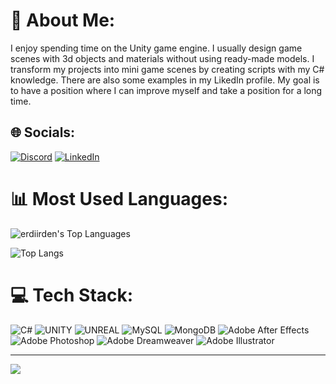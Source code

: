 # 💫 About Me:
I enjoy spending time on the Unity game engine. I usually design game scenes with 3d objects and materials without using ready-made models. I transform my projects into mini game scenes by creating scripts with my C# knowledge. There are also some examples in my LikedIn profile. My goal is to have a position where I can improve myself and take a position for a long time.


## 🌐 Socials:
[![Discord](https://img.shields.io/badge/Discord-%237289DA.svg?logo=discord&logoColor=white)](https://discord.gg/xerdi3) [![LinkedIn](https://img.shields.io/badge/LinkedIn-%230077B5.svg?logo=linkedin&logoColor=white)](https://linkedin.com/in/erdi-irden) 


# 📊 Most Used Languages:
![erdiirden's Top Languages](https://github-readme-stats.vercel.app/api/top-langs/?username=erdiirden&theme=dark&show_icons=true&hide_border=true&layout=compact)

![Top Langs](https://github-readme-stats.vercel.app/api/top-langs/?username=erdiirden&langs_count=8)


# 💻 Tech Stack:
![C#](https://img.shields.io/badge/c%23-%23239120.svg?style=for-the-badge&logo=c-sharp&logoColor=white) ![UNITY](https://img.shields.io/badge/Unity-%2320232a.svg?style=for-the-badge&logo=unity&logoColor=white) ![UNREAL](https://img.shields.io/badge/unreal-%2320232a.svg?style=for-the-badge&logo=unreal-engine&logoColor=white) ![MySQL](https://img.shields.io/badge/mysql-%2300f.svg?style=for-the-badge&logo=mysql&logoColor=white) ![MongoDB](https://img.shields.io/badge/MongoDB-%234ea94b.svg?style=for-the-badge&logo=mongodb&logoColor=white) ![Adobe After Effects](https://img.shields.io/badge/Adobe%20After%20Effects-9999FF.svg?style=for-the-badge&logo=Adobe%20After%20Effects&logoColor=white) ![Adobe Photoshop](https://img.shields.io/badge/adobephotoshop-%2331A8FF.svg?style=for-the-badge&logo=adobephotoshop&logoColor=white) ![Adobe Dreamweaver](https://img.shields.io/badge/Adobe%20Dreamweaver-FF61F6.svg?style=for-the-badge&logo=Adobe%20Dreamweaver&logoColor=white) ![Adobe Illustrator](https://img.shields.io/badge/adobeillustrator-%23FF9A00.svg?style=for-the-badge&logo=adobeillustrator&logoColor=white)

---
[![](https://visitcount.itsvg.in/api?id=erdiirden&icon=0&color=12)](https://visitcount.itsvg.in)

<!-- Proudly created with GPRM ( https://gprm.itsvg.in ) -->
